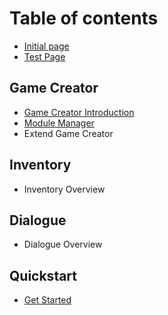 # Table of contents

* [Initial page](README.md)
* [Test Page](test-page.md)

## Game Creator

* [Game Creator Introduction](game-creator/game-creator-introduction.md)
* [Module Manager](game-creator/module-manager.md)
* Extend Game Creator

## Inventory

* Inventory Overview

## Dialogue

* Dialogue Overview

## Quickstart

* [Get Started](quickstart/get-started.md)

